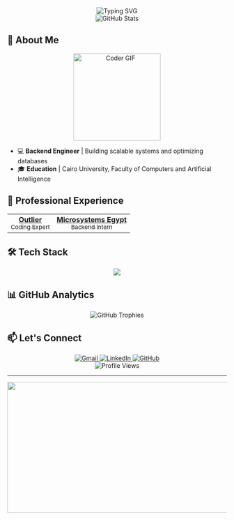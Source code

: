 <div align="center">
  <img src="https://readme-typing-svg.demolab.com?font=Fira+Code&weight=500&size=24&duration=4000&pause=800&color=56BBF7&width=435&lines=Hi%2C+I+am+a+Backend+Engineer;Welcome+to+my+GitHub!" alt="Typing SVG" />
</div>

<div align="center">
  <img src="https://github-readme-stats.vercel.app/api?username=RealOrangeKun&show_icons=true&theme=radical&hide=contribs" alt="GitHub Stats" />
  <!-- <img src="https://github-readme-streak-stats.herokuapp.com?user=RealOrangeKun&theme=radical" alt="GitHub Streak Stats" /> -->
</div>

## 🚀 About Me

<div align="center">
  <img src="https://media.giphy.com/media/juua9i2c2fA0AIp2iq/giphy.gif" alt="Coder GIF" width="200">
</div>

- 💻 **Backend Engineer** | Building scalable systems and optimizing databases
- 🎓 **Education** | Cairo University, Faculty of Computers and Artificial Intelligence



## 💼 Professional Experience

<div align="center">
  <table>
    <tr>
      <td align="center">
        <a href="https://outlier.ai/">
          <b>Outlier</b>
          <br>
          <sub>Coding Expert</sub>
        </a>
      </td>
      <td align="center">
        <a href="https://www.microsystems-eg.com/">
          <b>Microsystems Egypt</b>
          <br>
          <sub>Backend Intern</sub>
        </a>
      </td>
    </tr>
  </table>
</div>

## 🛠️ Tech Stack

<div align="center">
  <img src="https://skillicons.dev/icons?i=express,dotnet,cpp,cs,python,java,js,docker,redis,gcp,nginx,mysql,mongodb,bash" />
</div>

## 📊 GitHub Analytics

<div align="center">
  <img src="https://github-profile-trophy.vercel.app/?username=RealOrangeKun&theme=radical&no-frame=true&no-bg=true&margin-w=4" alt="GitHub Trophies" />
</div>

## 📫 Let's Connect

<div align="center">
  <a href="mailto:yousseftarekbusiness@gmail.com">
    <img src="https://img.shields.io/badge/Gmail-D14836?style=for-the-badge&logo=gmail&logoColor=white" alt="Gmail"/>
  </a>
  <a href="https://www.linkedin.com/in/yousef-tarek-ali/">
    <img src="https://img.shields.io/badge/LinkedIn-0077B5?style=for-the-badge&logo=linkedin&logoColor=white" alt="LinkedIn"/>
  </a>
  <a href="https://github.com/RealOrangeKun">
    <img src="https://img.shields.io/badge/GitHub-100000?style=for-the-badge&logo=github&logoColor=white" alt="GitHub"/>
  </a>
</div>

<div align="center">
  <img src="https://komarev.com/ghpvc/?username=RealOrangeKun&label=Profile%20views&color=0e75b6&style=flat" alt="Profile Views" />
</div>

---

<div align="center">
  <img src="https://media.giphy.com/media/3oKIPnAiaMCws8nOsE/giphy.gif" width="600" height="300"/>
</div>
